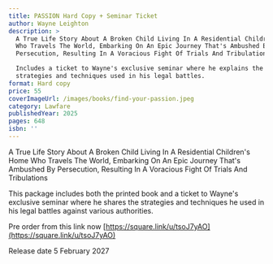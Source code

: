 ```yaml
---
title: PASSION Hard Copy + Seminar Ticket
author: Wayne Leighton
description: >
  A True Life Story About A Broken Child Living In A Residential Children's Home
  Who Travels The World, Embarking On An Epic Journey That's Ambushed By
  Persecution, Resulting In A Voracious Fight Of Trials And Tribulations

  Includes a ticket to Wayne's exclusive seminar where he explains the
  strategies and techniques used in his legal battles.
format: Hard copy
price: 55
coverImageUrl: /images/books/find-your-passion.jpeg
category: Lawfare
publishedYear: 2025
pages: 648
isbn: ''
---
```


A True Life Story About A Broken Child Living In A Residential Children's Home Who Travels The World, Embarking On An Epic Journey That's Ambushed By Persecution, Resulting In A Voracious Fight Of Trials And Tribulations

This package includes both the printed book and a ticket to Wayne's exclusive seminar where he shares the strategies and techniques he used in his legal battles against various authorities.

Pre order from this link now [https://square.link/u/tsoJ7yAO](https://square.link/u/tsoJ7yAO)

Release date 5 February 2027
